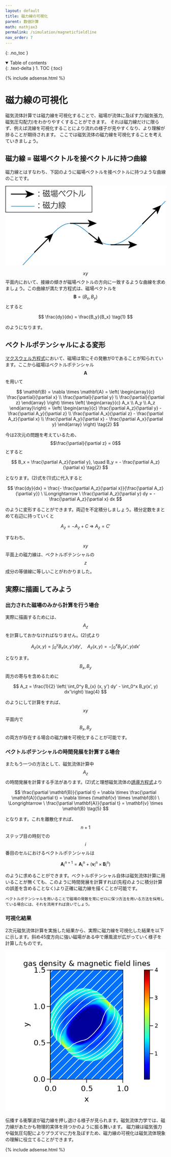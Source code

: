 ```yaml
---
layout: default
title: 磁力線の可視化
parent: 数値計算
math: mathjax3
permalink: /simulation/magneticfieldline
nav_order: 7
---
```


{: .no_toc }

<details open markdown="block">
  <summary>
    Table of contents
  </summary>
  {: .text-delta }
1. TOC
{:toc}
</details>

{% include adsense.html %} 

# 磁力線の可視化

磁気流体計算では磁力線を可視化することで、磁場が流体に及ぼす力(磁気張力, 磁気圧勾配力)をわかりやすくすることができます。
それは磁力線だけに限らず、例えば流線を可視化することにより流れの様子が見やすくなり、より理解が捗ることが期待されます。
ここでは磁気流体の磁力線を可視化することを考えていきましょう。

## 磁力線 = 磁場ベクトルを接ベクトルに持つ曲線

磁力線とはすなわち、下図のように磁場ベクトルを接ベクトルに持つような曲線のことです。

![](/assets/images/simulation/magneticfieldline_01.png)

$$xy$$平面内において、接線の傾きが磁場ベクトルの方向に一致するような曲線を求めましょう。この曲線が満たす方程式は、磁場ベクトルを$$\mathbf{B} = (B_x, B_y)$$とすると

$$
\frac{dy}{dx} = \frac{B_y}{B_x} \tag{1}
$$

のようになります。

## ベクトルポテンシャルによる変形

[マクスウェル方程式](/astroelec/potential_gauge)において、磁場は常にその発散が0であることが知られています。ここから磁場はベクトルポテンシャル$$\mathbf{A}$$を用いて

$$
\mathbf{B} = \nabla \times \mathbf{A} 
= \left( \begin{array}{c} 
\frac{\partial}{\partial x} \\
\frac{\partial}{\partial y} \\
\frac{\partial}{\partial z}
\end{array} \right) \times \left( \begin{array}{c} 
A_x \\
A_y \\
A_z
\end{array}\right) 
= \left( \begin{array}{c} 
\frac{\partial A_z}{\partial y} - \frac{\partial A_y}{\partial z} \\
\frac{\partial A_x}{\partial z} - \frac{\partial A_z}{\partial x} \\
\frac{\partial A_y}{\partial x} - \frac{\partial A_x}{\partial y}
\end{array} \right) \tag{2}
$$

今は2次元の問題を考えているため、$$\frac{\partial}{\partial z} = 0$$とすると

$$
B_x = \frac{\partial A_z}{\partial y}, \quad B_y = - \frac{\partial A_z}{\partial x} \tag{2}
$$

となります。(2)式を(1)式に代入すると

$$
\frac{dy}{dx} = \frac{- \frac{\partial A_z}{\partial x}}{\frac{\partial A_z}{\partial y}} \ \Longrightarrow \ 
\frac{\partial A_z}{\partial y} dy = - \frac{\partial A_z}{\partial x} dx
$$

のように変形することができます。両辺を不定積分しましょう。積分定数をまとめて右辺に持っていくと

$$
A_z = -A_z + C \ \Longrightarrow \ 
A_z = C' \tag{3}
$$

すなわち、$$xy$$平面上の磁力線は、ベクトルポテンシャルの$$z$$成分の等値線に等しいことがわかりました。

## 実際に描画してみよう

### 出力された磁場のみから計算を行う場合

実際に描画するためには、$$A_z$$を計算しておかなければなりません。(2)式より

$$
A_z(x, y) = \int_0^y B_x(x, y') dy', \quad 
A_z(x, y) = - \int_0^x B_y (x', y) dx'
$$

となります。$$B_x, B_y$$両方の寄与を含めるために

$$
A_z = \frac{1}{2} \left( \int_0^y B_{x} (x, y') dy' - \int_0^x B_y(x', y) dx'\right) \tag{4}
$$

のようにして計算をすれば、$$xy$$平面内で$$B_x, B_y$$の両方が存在する場合の磁力線を可視化することが可能です。

### ベクトルポテンシャルの時間発展を計算する場合

またもう一つの方法として、磁気流体計算中$$A_z$$の時間発展を計算する手法があります。(2)式と理想磁気流体の[誘導方程式](/mhd/induction)より

$$
\frac{\partial \mathbf{B}}{\partial t} 
= \nabla \times \frac{\partial \mathbf{A}}{\partial t}
= \nabla \times (\mathbf{v} \times \mathbf{B}) \ \Longrightarrow \ 
\frac{\partial \mathbf{A}}{\partial t} 
= \mathbf{v} \times \mathbf{B} \tag{5}
$$

となります。これを離散化すれば、$$n+1$$ステップ目の時刻での$$i$$番目のセルにおけるベクトルポテンシャルは

$$
\mathbf{A}^{n+1}_i 
= \mathbf{A}^{n}_i + (\mathbf{v}^n_i \times \mathbf{B}^n_i) 
$$

のように求めることができます。べクトルポテンシャル自体は磁気流体計算に用いることが無くても、このように時間発展を計算すれば(先程のように積分計算の誤差を含めることなく)より正確に磁力線を描くことが可能です。

```
べクトルポテンシャルを用いることで磁場の発散を常にゼロに保つ方法を用いる方法を採用している場合には、それを流用すれば良いでしょう。
```

### 可視化結果

2次元磁気流体計算を実施した結果から、実際に磁力線を可視化した結果を以下に示します。斜め45度方向に強い磁場がある中で爆風波が広がっていく様子を計算したものです。

![](/assets/images/simulation/magneticfieldline_02.png)

伝播する衝撃波が磁力線を押し退ける様子が見られます。磁気流体力学では、磁力線があたかも物理的実体を持つかのように振る舞います。
磁力線は磁気張力や磁気圧勾配によりプラズマに力を及ぼすため、磁力線の可視化は磁気流体現象の理解に役立てることができます。

{% include adsense.html %} 
